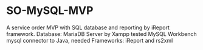 # SO-MySQL-MVP
A service order MVP with SQL database and reporting by iReport framework.
Database: MariaDB
Server by Xampp tested
MySQL Workbench
mysql connector to Java, needed
Frameworks: iReport and rs2xml

